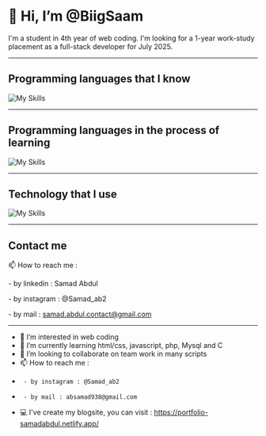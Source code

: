 <h1>👋 Hi, I’m @BiigSaam</h1>
<p>I'm a student in 4th year of web coding. I'm looking for a 1-year work-study placement as a full-stack developer for July 2025.</p>

<hr></hr>

## Programming languages that I know
![My Skills](https://skillicons.dev/icons?i=html,css,js,ts,php,mysql,react,next,sass,bootstrap,twig)
<hr></hr>

## Programming languages in the process of learning
![My Skills](https://skillicons.dev/icons?i=reactnative,vue)
<hr></hr>

## Technology that I use 
![My Skills](https://skillicons.dev/icons?i=vscode,nodejs,aws,git,figma,xd)
<hr></hr>

## Contact me
📫 How to reach me :
      <p>- by linkedin : <a src="https://www.linkedin.com/in/abdul-samad-4326361aa/">Samad Abdul</a></p>
      <p>- by instagram : <a src="https://www.instagram.com/samad_ab2/">@Samad_ab2</a></p>
      <p>- by mail : samad.abdul.contact@gmail.com</p>

<hr></hr>

- 👀 I’m interested in web coding
- 🌱 I’m currently learning html/css, javascript, php, Mysql and C
- 💞️ I’m looking to collaborate on team work in many scripts
- 📫 How to reach me :
-      - by instagram : @Samad_ab2
-      - by mail : absamad938@gmail.com
-  💻 I've create my blogsite, you can visit : https://portfolio-samadabdul.netlify.app/

<!---
BiigSaam/BiigSaam is a ✨ special ✨ repository because its `README.md` (this file) appears on your GitHub profile.
You can click the Preview link to take a look at your changes.
--->

